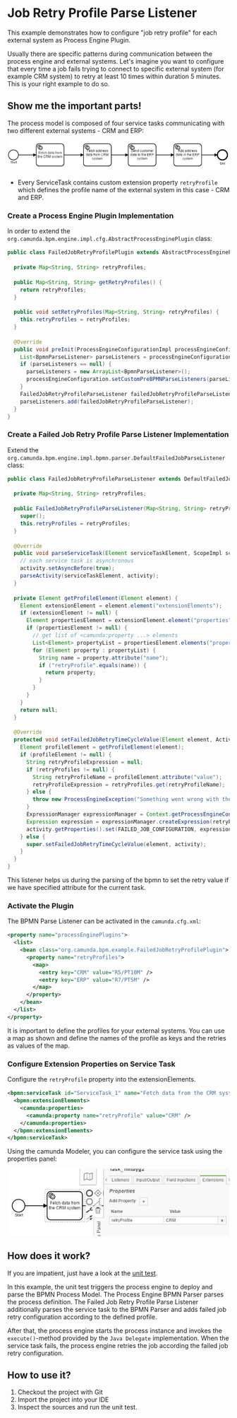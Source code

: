 # Job Retry Profile Parse Listener

This example demonstrates how to configure "job retry profile" for each external system as Process Engine Plugin.

Usually there are specific patterns during communication between the process engine and external systems. Let's imagine you want to configure that every time a job fails trying to connect to specific external system (for example CRM system) to retry at least 10 times within duration 5 minutes. This is your right example to do so.

## Show me the important parts!

The process model is composed of four service tasks communicating with two different external systems - CRM and ERP:

![Process Model][1]

* Every ServiceTask contains custom extension property `retryProfile` which defines the profile name of the external system in this case - CRM and ERP.

### Create a Process Engine Plugin Implementation

In order to extend the `org.camunda.bpm.engine.impl.cfg.AbstractProcessEnginePlugin` class:

``` java
public class FailedJobRetryProfilePlugin extends AbstractProcessEnginePlugin {

  private Map<String, String> retryProfiles;

  public Map<String, String> getRetryProfiles() {
    return retryProfiles;
  }

  public void setRetryProfiles(Map<String, String> retryProfiles) {
    this.retryProfiles = retryProfiles;
  }

  @Override
  public void preInit(ProcessEngineConfigurationImpl processEngineConfiguration) {
    List<BpmnParseListener> parseListeners = processEngineConfiguration.getCustomPreBPMNParseListeners();
    if (parseListeners == null) {
      parseListeners = new ArrayList<BpmnParseListener>();
      processEngineConfiguration.setCustomPreBPMNParseListeners(parseListeners);
    }
    FailedJobRetryProfileParseListener failedJobRetryProfileParseListener = new FailedJobRetryProfileParseListener(retryProfiles);
    parseListeners.add(failedJobRetryProfileParseListener);
  }
}
```

### Create a Failed Job Retry Profile Parse Listener Implementation

Extend the `org.camunda.bpm.engine.impl.bpmn.parser.DefaultFailedJobParseListener` class:

``` java
public class FailedJobRetryProfileParseListener extends DefaultFailedJobParseListener {

  private Map<String, String> retryProfiles;

  public FailedJobRetryProfileParseListener(Map<String, String> retryProfiles) {
    super();
    this.retryProfiles = retryProfiles;
  }

  @Override
  public void parseServiceTask(Element serviceTaskElement, ScopeImpl scope, ActivityImpl activity) {
    // each service task is asynchronous
    activity.setAsyncBefore(true);
    parseActivity(serviceTaskElement, activity);
  }

  private Element getProfileElement(Element element) {
    Element extensionElement = element.element("extensionElements");
    if (extensionElement != null) {
      Element propertiesElement = extensionElement.element("properties");
      if (propertiesElement != null) {
        // get list of <camunda:property ...> elements
        List<Element> propertyList = propertiesElement.elements("property");
        for (Element property : propertyList) {
          String name = property.attribute("name");
          if ("retryProfile".equals(name)) {
            return property;
          }
        }
      }
    }
    return null;
  }

  @Override
  protected void setFailedJobRetryTimeCycleValue(Element element, ActivityImpl activity) {
    Element profileElement = getProfileElement(element);
    if (profileElement != null) {
      String retryProfileExpression = null;
      if (retryProfiles != null) {
        String retryProfileName = profileElement.attribute("value");
        retryProfileExpression = retryProfiles.get(retryProfileName);
      } else {
        throw new ProcessEngineException("Something went wrong with the configuration.");
      }
      ExpressionManager expressionManager = Context.getProcessEngineConfiguration().getExpressionManager();
      Expression expression = expressionManager.createExpression(retryProfileExpression);
      activity.getProperties().set(FAILED_JOB_CONFIGURATION, expression);
    } else {
      super.setFailedJobRetryTimeCycleValue(element, activity);
    }
  }
}
```

This listener helps us during the parsing of the bpmn to set the retry value if we have specified attribute for the current task. 

### Activate the Plugin

The BPMN Parse Listener can be activated in the `camunda.cfg.xml`:

``` xml
<property name="processEnginePlugins">
  <list>
    <bean class="org.camunda.bpm.example.FailedJobRetryProfilePlugin">
      <property name="retryProfiles">
        <map>
          <entry key="CRM" value="R5/PT10M" />
          <entry key="ERP" value="R7/PT5M" />
        </map>
      </property>
    </bean>
  </list>
</property>
```

It is important to define the profiles for your external systems. You can use a map as shown and define the names of the profile as keys and the retries as values of the map.

### Configure Extension Properties on Service Task

Configure the `retryProfile` property into the extensionElements.

``` xml
<bpmn:serviceTask id="ServiceTask_1" name="Fetch data from the CRM system " camunda:class="org.camunda.bpm.example.delegate.ServiceTaskOneDelegate">
  <bpmn:extensionElements>
    <camunda:properties>
      <camunda:property name="retryProfile" value="CRM" />
    </camunda:properties>
  </bpmn:extensionElements>
</bpmn:serviceTask>
```

Using the camunda Modeler, you can configure the service task using the properties panel:

![Configure Service Task using the camunda Modeler][2]


## How does it work?

If you are impatient, just have a look at the [unit test][3].

In this example, the unit test triggers the process engine to deploy and parse the BPMN Process Model.
The Process Engine BPMN Parser parses the process definition. The Failed Job Retry Profile Parse Listener additionally parses the service task
to the BPMN Parser and adds failed job retry configuration according to the defined profile.

After that, the process engine starts the process instance and invokes the `execute()`-method provided by the `Java Delegate`
implementation. When the service task fails, the process engine retries the job according the failed job retry configuration.

## How to use it?

1. Checkout the project with Git
2. Import the project into your IDE
3. Inspect the sources and run the unit test.

[1]: docs/retry-example.JPG
[2]: docs/extension-property.JPG
[3]: src/test/java/org/camunda/bpm/example/test/FailedJobRetryProfileTest.java
